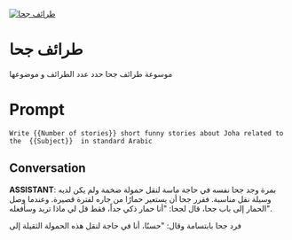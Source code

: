 
[![طرائف جحا](https://flow-prompt-covers.s3.us-west-1.amazonaws.com/icon/cute/cute_2.png)]()
# طرائف جحا 
موسوعة طرائف جحا حدد عدد الطرائف و موضوعها 

# Prompt

```
Write {{Number of stories}} short funny stories about Joha related to the  {{Subject}}  in standard Arabic
```

## Conversation

**ASSISTANT**: بمرة وجد جحا نفسه في حاجة ماسة لنقل حمولة ضخمة ولم يكن لديه وسيلة نقل مناسبة. فقرر جحا أن يستعير حمارًا من جاره لفترة قصيرة. وعندما وصل الحمار إلى باب جحا، قال لجحا: "أنا حمار ذكي جداً، فقط قل لي ماذا تريد وسأفعله".



فرد جحا بابتسامة وقال: "حسنًا، أنا في حاجة لنقل هذه الحمولة الثقيلة إلى


